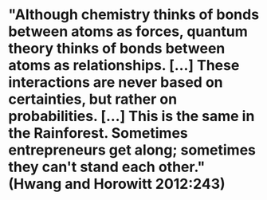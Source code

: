 # "Although chemistry thinks of bonds between atoms as forces, quantum theory thinks of bonds between atoms as relationships. […] These interactions are never based on certainties, but rather on probabilities. […] This is the same in the Rainforest. Sometimes entrepreneurs get along; sometimes they can't stand each other." (Hwang and Horowitt 2012:243)